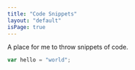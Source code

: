 ```yaml
---
title: "Code Snippets"
layout: "default"
isPage: true
---
```


A place for me to throw snippets of code.

```javascript
var hello = "world";
```